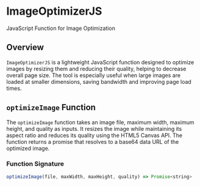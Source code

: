 # ImageOptimizerJS

JavaScript Function for Image Optimization

## Overview

`ImageOptimizerJS` is a lightweight JavaScript function designed to optimize images by resizing them and reducing their quality, helping to decrease overall page size. The tool is especially useful when large images are loaded at smaller dimensions, saving bandwidth and improving page load times.

## `optimizeImage` Function

The `optimizeImage` function takes an image file, maximum width, maximum height, and quality as inputs. It resizes the image while maintaining its aspect ratio and reduces its quality using the HTML5 Canvas API. The function returns a promise that resolves to a base64 data URL of the optimized image.

### Function Signature

```javascript
optimizeImage(file, maxWidth, maxHeight, quality) => Promise<string>

